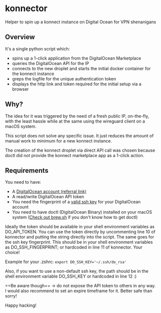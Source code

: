 # konnector
Helper to spin up a konnect instance on Digital Ocean for VPN shenanigans

## Overview
It's a single python script which:
 - spins up a 1-click application from the DigitalOcean Marketplace
 - queries the DigitalOcean API for the IP
 - connects to the new droplet and starts the initial docker container for the konnect instance
 - greps the logfile for the unique authentication token
 - displays the http link and token required for the initial setup via a browser

## Why?
The idea for it was triggered by the need of a fresh public IP, on-the-fly, with the least hassle while at the same using the wireguard client on a macOS system.

This script does not solve any specific issue. It just reduces the amount of manual work to minimum for a new konnect instance.

The creation of the konnect droplet via direct API call was chosen because doctl did not provide the konnect marketplace app as a 1-click action.

## Requirements
You need to have:
 - A [DigitalOcean account (referral link)](https://m.do.co/c/c1ec6dfbd619)
 - A read/write DigitalOcean API token
 - You need the fingerprint of a [valid ssh key](https://docs.digitalocean.com/products/droplets/how-to/add-ssh-keys/to-account/) for your DigitalOcean account
 - You need to have doctl (DigitalOcean Binary) installed on your macOS system ([Check out brew.sh](https://brew.sh) if you don't know how to get doctl)

Ideally the token should be available in your shell environment variables as DO_API_TOKEN. You can use the token directly by uncommenting line 10 of konnector and putting the string directly into the script. The same goes for the ssh key fingerprint. This should be in your shell environment variables as DO_SSH_FINGERPRINT; or hardcoded in line 11 of konnector. Your choice!

Example for your .zshrc:
`export DO_SSH_KEY='~/.ssh/do_rsa'`

Also, if you want to use a non-default ssh key, the path should be in the shell environment variable DO_SSH_KEY or hardcoded in line 12 :)

==Be aware though== -> do not expose the API token to others in any way. I would also recommend to set an expire timeframe for it. Better safe than sorry!

Happy hacking!
